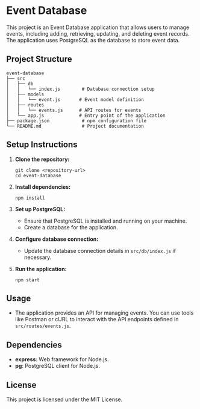# Event Database

This project is an Event Database application that allows users to manage events, including adding, retrieving, updating, and deleting event records. The application uses PostgreSQL as the database to store event data.

## Project Structure

```
event-database
├── src
│   ├── db
│   │   └── index.js        # Database connection setup
│   ├── models
│   │   └── event.js       # Event model definition
│   ├── routes
│   │   └── events.js      # API routes for events
│   └── app.js             # Entry point of the application
├── package.json            # npm configuration file
└── README.md               # Project documentation
```

## Setup Instructions

1. **Clone the repository:**
   ```
   git clone <repository-url>
   cd event-database
   ```

2. **Install dependencies:**
   ```
   npm install
   ```

3. **Set up PostgreSQL:**
   - Ensure that PostgreSQL is installed and running on your machine.
   - Create a database for the application.

4. **Configure database connection:**
   - Update the database connection details in `src/db/index.js` if necessary.

5. **Run the application:**
   ```
   npm start
   ```

## Usage

- The application provides an API for managing events. You can use tools like Postman or cURL to interact with the API endpoints defined in `src/routes/events.js`.

## Dependencies

- **express**: Web framework for Node.js.
- **pg**: PostgreSQL client for Node.js.

## License

This project is licensed under the MIT License.